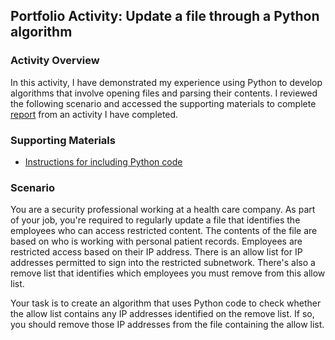 ## Portfolio Activity: Update a file through a Python algorithm

### Activity Overview

In this activity, I have demonstrated my experience using Python to develop algorithms that involve opening files and parsing their contents. I reviewed the following scenario and accessed the supporting materials to complete [report](https://github.com/kevin-tran-tech/Google-Cybersecurity/blob/main/Update%20a%20file%20through%20a%20Python%20algorithm/Algorithm%20for%20file%20updates%20in%20Python%20.pdf) from an activity I have completed.

### Supporting Materials

- [Instructions for including Python code](https://github.com/kevin-tran-tech/Google-Cybersecurity/blob/main/Update%20a%20file%20through%20a%20Python%20algorithm/Instructions%20for%20including%20Python%20code.pdf)

### Scenario

You are a security professional working at a health care company. As part of your job, you're required to regularly update a file that identifies the employees who can access restricted content. The contents of the file are based on who is working with personal patient records. Employees are restricted access based on their IP address. There is an allow list for IP addresses permitted to sign into the restricted subnetwork. There's also a remove list that identifies which employees you must remove from this allow list.

Your task is to create an algorithm that uses Python code to check whether the allow list contains any IP addresses identified on the remove list. If so, you should remove those IP addresses from the file containing the allow list.
